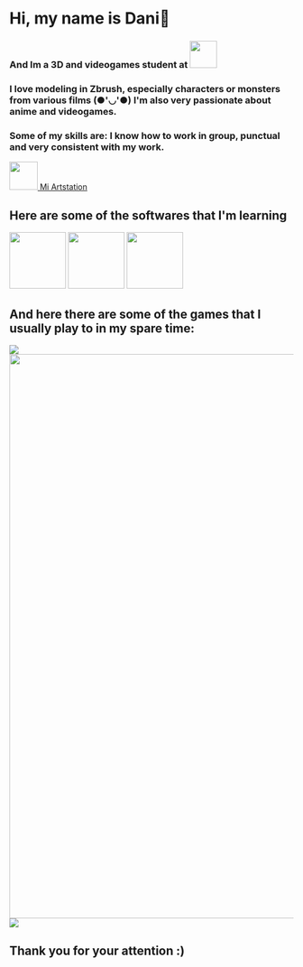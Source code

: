 # Hi, my name is Dani👋
### And Im a 3D and videogames student at [<img src="https://www.cevbarcelona.com/wp-content/uploads/2018/08/favicon.png" width=48>](https://www.cevbarcelona.com/)


### I love modeling in Zbrush, especially characters or monsters from various films (●'◡'●) I'm also very passionate about anime and videogames.
### Some of my skills are: I know how to work in group, punctual and very consistent with my work.


<a href="https://www.artstation.com/dxni_fr"><img src = "https://cdn-icons-png.flaticon.com/512/5968/5968655.png" width = "50"> Mi Artstation</a> 



## Here are some of the softwares that I'm learning
<img src = "https://upload.wikimedia.org/wikipedia/commons/thumb/a/af/Adobe_Photoshop_CC_icon.svg/1051px-Adobe_Photoshop_CC_icon.svg.png" width = "100">
<img src = "https://p.kindpng.com/picc/s/255-2553053_zbrush-logo-vector-zbrush-icon-hd-png-download.png" width = "100">
<img src = "https://www.software.unam.mx/wp-content/uploads/2019/03/452007_preview.png" width = "100">

## And here there are some of the games that I usually play to in my spare time:
<img src = "https://cdn2.unrealengine.com/genshin-impact-version-2-8-3840x2160-357d3d64d056.png">
<img src = "https://www.leagueoflegends.com/static/open-graph-2e582ae9fae8b0b396ca46ff21fd47a8.jpg" width = "1000">
<img src = "https://static.wikia.nocookie.net/doblaje/images/e/e0/Overwatch2.jpg/revision/latest?cb=20191101234311&path-prefix=es">


## Thank you for your attention :)

